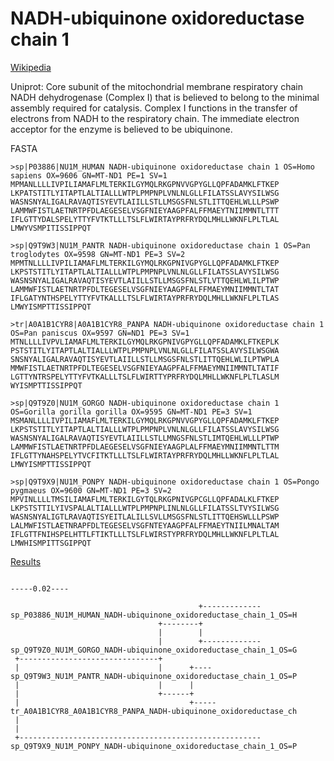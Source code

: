 # NADH-ubiquinone oxidoreductase chain 1

[Wikipedia](https://en.wikipedia.org/wiki/NADH:ubiquinone_oxidoreductase_(H%2B-translocating))

Uniprot:
Core subunit of the mitochondrial membrane respiratory chain NADH dehydrogenase (Complex I) that is believed to belong to the minimal assembly required for catalysis. Complex I functions in the transfer of electrons from NADH to the respiratory chain. The immediate electron acceptor for the enzyme is believed to be ubiquinone.

FASTA

```
>sp|P03886|NU1M_HUMAN NADH-ubiquinone oxidoreductase chain 1 OS=Homo sapiens OX=9606 GN=MT-ND1 PE=1 SV=1
MPMANLLLLIVPILIAMAFLMLTERKILGYMQLRKGPNVVGPYGLLQPFADAMKLFTKEP
LKPATSTITLYITAPTLALTIALLLWTPLPMPNPLVNLNLGLLFILATSSLAVYSILWSG
WASNSNYALIGALRAVAQTISYEVTLAIILLSTLLMSGSFNLSTLITTQEHLWLLLPSWP
LAMMWFISTLAETNRTPFDLAEGESELVSGFNIEYAAGPFALFFMAEYTNIIMMNTLTTT
IFLGTTYDALSPELYTTYFVTKTLLLTSLFLWIRTAYPRFRYDQLMHLLWKNFLPLTLAL
LMWYVSMPITISSIPPQT

>sp|Q9T9W3|NU1M_PANTR NADH-ubiquinone oxidoreductase chain 1 OS=Pan troglodytes OX=9598 GN=MT-ND1 PE=3 SV=2
MPMTNLLLLIVPILIAMAFLMLTERKILGYMQLRKGPNIVGPYGLLQPFADAMKLFTKEP
LKPSTSTITLYITAPTLALTIALLLWTPLPMPNPLVNLNLGLLFILATSSLAVYSILWSG
WASNSNYALIGALRAVAQTISYEVTLAIILLSTLLMSGSFNLSTLVTTQEHLWLILPTWP
LAMMWFISTLAETNRTPFDLTEGESELVSGFNIEYAAGPFALFFMAEYMNIIMMNTLTAT
IFLGATYNTHSPELYTTYFVTKALLLTSLFLWIRTAYPRFRYDQLMHLLWKNFLPLTLAS
LMWYISMPTTISSIPPQT

>tr|A0A1B1CYR8|A0A1B1CYR8_PANPA NADH-ubiquinone oxidoreductase chain 1 OS=Pan paniscus OX=9597 GN=ND1 PE=3 SV=1
MTNLLLLIVPVLIAMAFLMLTERKILGYMQLRKGPNIVGPYGLLQPFADAMKLFTKEPLK
PSTSTITLYITAPTLALTIALLLWTPLPMPNPLVNLNLGLLFILATSSLAVYSILWSGWA
SNSNYALIGALRAVAQTISYEVTLAIILLSTLLMSGSFNLSTLITTQEHLWLILPTWPLA
MMWFISTLAETNRTPFDLTEGESELVSGFNIEYAAGPFALFFMAEYMNIIMMNTLTATIF
LGTTYNTRSPELYTTYFVTKALLLTSLFLWIRTTYPRFRYDQLMHLLWKNFLPLTLASLM
WYISMPTTISSIPPQT

>sp|Q9T9Z0|NU1M_GORGO NADH-ubiquinone oxidoreductase chain 1 OS=Gorilla gorilla gorilla OX=9595 GN=MT-ND1 PE=3 SV=1
MSMANLLLLIVPILIAMAFLMLTERKILGYMQLRKGPNVVGPYGLLQPFADAMKLFTKEP
LKPSTSTITLYITAPTLALTIALLLWTPLPMPNPLVNLNLGLLFILATSSLAVYSILWSG
WASNSNYALIGALRAVAQTISYEVTLAIILLSTLLMNGSFNLSTLIMTQEHLWLLLPTWP
LAMMWFISTLAETNRTPFDLAEGESELVSGFNIEYAAGPLALFFMAEYMNIIMMNTLTTM
IFLGTTYNAHSPELYTVCFITKTLLLTSLFLWIRTAYPRFRYDQLMHLLWKNFLPLTLAL
LMWYISMPTTISSIPPQT

>sp|Q9T9X9|NU1M_PONPY NADH-ubiquinone oxidoreductase chain 1 OS=Pongo pygmaeus OX=9600 GN=MT-ND1 PE=3 SV=2
MPVINLLLLTMSILIAMAFLMLTERKILGYTQLRKGPNIVGPCGLLQPFADALKLFTKEP
LKPSTSTTILYIVSPALALTIALLLWTPLPMPNPLINLNLGLLFILATSSLTVYSILWSG
WASNSNYALIGTLRAVAQTISYEITLALILLSVLLMSGSFNLSTLITTQEHSWLLLPSWP
LALMWFISTLAETNRAPFDLTEGESELVSGFNTEYAAGPFALFFMAEYTNIILMNALTAM
IFLGTTFNIHSPELHTTLFTIKTLLLTSLFLWIRSTYPRFRYDQLMHLLWKNFLPLTLAL
LMWHISMPITTSGIPPQT

```

[Results](http://www.phylogeny.fr/advanced.cgi?workflow_id=6a33d4bbea6aaa1d44e174a27fe439e3&tab_index=last)

```
                                                                                                      -----0.02----
 
                                          +-------------sp_P03886_NU1M_HUMAN_NADH-ubiquinone_oxidoreductase_chain_1_OS=H
                                 +--------+
                                 |        |
                                 |        +-------------sp_Q9T9Z0_NU1M_GORGO_NADH-ubiquinone_oxidoreductase_chain_1_OS=G
 +-------------------------------+
 |                               |      +----sp_Q9T9W3_NU1M_PANTR_NADH-ubiquinone_oxidoreductase_chain_1_OS=P
 |                               |      |
 |                               +------+
 |                                      +-----tr_A0A1B1CYR8_A0A1B1CYR8_PANPA_NADH-ubiquinone_oxidoreductase_ch
 |
 |
 +------------------------------------------------------sp_Q9T9X9_NU1M_PONPY_NADH-ubiquinone_oxidoreductase_chain_1_OS=P

```